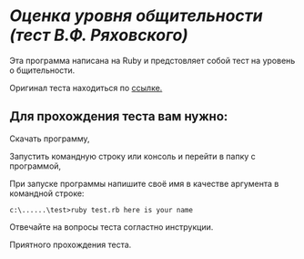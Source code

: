 ***Оценка уровня общительности (тест В.Ф. Ряховского)***
========================================================

  Эта программа написана на Ruby и предстовляет собой тест на уровень о бщительности.
 
  Оригинал теста находиться по [ссылке.](https://psylist.net/praktikum/00003.htm)

  Для прохождения теста вам нужно:
  --------------------------------
  Скачать программу,
  
  Запустить командную строку или консоль и перейти в папку с программой,
  
  При запуске программы напишите своё имя в качестве аргумента в командной строке:
  
  ```
  c:\......\test>ruby test.rb here is your name
  ```
  
  Отвечайте на вопросы теста согластно инструкции.
  
  Приятного прохождения теста.
